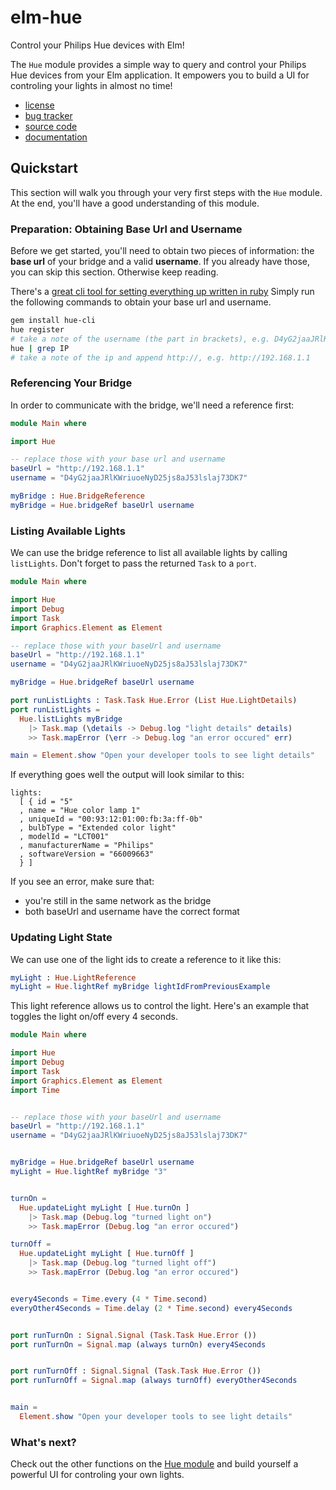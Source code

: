 # elm-hue

Control your Philips Hue devices with Elm!

The `Hue` module provides a simple way to query and control your Philips Hue devices from
your Elm application. It empowers you to build a UI for controling your lights in almost no time!

- [license](https://github.com/damienklinnert/elm-hue/issues/blob/master/LICENSE)
- [bug tracker](https://github.com/damienklinnert/elm-hue/issues)
- [source code](https://github.com/damienklinnert/elm-hue)
- [documentation](http://package.elm-lang.org/packages/damienklinnert/elm-hue/latest/)


## Quickstart

This section will walk you through your very first steps with the `Hue` module. At the end, you'll
have a good understanding of this module.

### Preparation: Obtaining Base Url and Username

Before we get started, you'll need to obtain two pieces of information: the **base url** of your
bridge and a valid **username**. If you already have those, you can skip this section. Otherwise
keep reading.

There's a [great cli tool for setting everything up written in ruby](https://github.com/birkirb/hue-cli)
Simply run the following commands to obtain your base url and username.

```bash
gem install hue-cli
hue register
# take a note of the username (the part in brackets), e.g. D4yG2jaaJRlKWriuoeNyD25js8aJ53lslaj73DK7
hue | grep IP
# take a note of the ip and append http://, e.g. http://192.168.1.1
```


### Referencing Your Bridge

In order to communicate with the bridge, we'll need a reference first:

```elm
module Main where

import Hue

-- replace those with your base url and username
baseUrl = "http://192.168.1.1"
username = "D4yG2jaaJRlKWriuoeNyD25js8aJ53lslaj73DK7"

myBridge : Hue.BridgeReference
myBridge = Hue.bridgeRef baseUrl username
```

### Listing Available Lights

We can use the bridge reference to list all available lights by calling `listLights`. Don't forget
to pass the returned `Task` to a `port`.

```elm
module Main where

import Hue
import Debug
import Task
import Graphics.Element as Element

-- replace those with your baseUrl and username
baseUrl = "http://192.168.1.1"
username = "D4yG2jaaJRlKWriuoeNyD25js8aJ53lslaj73DK7"

myBridge = Hue.bridgeRef baseUrl username

port runListLights : Task.Task Hue.Error (List Hue.LightDetails)
port runListLights =
  Hue.listLights myBridge
    |> Task.map (\details -> Debug.log "light details" details)
    >> Task.mapError (\err -> Debug.log "an error occured" err)

main = Element.show "Open your developer tools to see light details"
```

If everything goes well the output will look similar to this:

```
lights:
  [ { id = "5"
  , name = "Hue color lamp 1"
  , uniqueId = "00:93:12:01:00:fb:3a:ff-0b"
  , bulbType = "Extended color light"
  , modelId = "LCT001"
  , manufacturerName = "Philips"
  , softwareVersion = "66009663"
  } ]
```

If you see an error, make sure that:

 - you're still in the same network as the bridge
 - both baseUrl and username have the correct format


### Updating Light State

We can use one of the light ids to create a reference to it like this:

```elm
myLight : Hue.LightReference
myLight = Hue.lightRef myBridge lightIdFromPreviousExample
```

This light reference allows us to control the light. Here's an example that toggles the light on/off
every 4 seconds.

```elm
module Main where

import Hue
import Debug
import Task
import Graphics.Element as Element
import Time


-- replace those with your baseUrl and username
baseUrl = "http://192.168.1.1"
username = "D4yG2jaaJRlKWriuoeNyD25js8aJ53lslaj73DK7"


myBridge = Hue.bridgeRef baseUrl username
myLight = Hue.lightRef myBridge "3"


turnOn =
  Hue.updateLight myLight [ Hue.turnOn ]
    |> Task.map (Debug.log "turned light on")
    >> Task.mapError (Debug.log "an error occured")

turnOff =
  Hue.updateLight myLight [ Hue.turnOff ]
    |> Task.map (Debug.log "turned light off")
    >> Task.mapError (Debug.log "an error occured")


every4Seconds = Time.every (4 * Time.second)
everyOther4Seconds = Time.delay (2 * Time.second) every4Seconds


port runTurnOn : Signal.Signal (Task.Task Hue.Error ())
port runTurnOn = Signal.map (always turnOn) every4Seconds


port runTurnOff : Signal.Signal (Task.Task Hue.Error ())
port runTurnOff = Signal.map (always turnOff) everyOther4Seconds


main =
  Element.show "Open your developer tools to see light details"
```


### What's next?

Check out the other functions on the [Hue module](http://package.elm-lang.org/packages/damienklinnert/elm-hue/latest/Hue)
and build yourself a powerful UI for controling your own lights.
